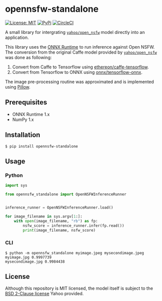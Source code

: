 # opennsfw-standalone

[![License: MIT](https://img.shields.io/badge/License-MIT-blue.svg)](https://opensource.org/licenses/MIT)
[![PyPi](https://badge.fury.io/py/opennsfw-standalone.svg)](https://pypi.python.org/pypi/opennsfw-standalone)
[![CircleCI](https://circleci.com/gh/SectorLabs/opennsfw-standalone/tree/master.svg?style=svg&circle-token=503a819a6a1ebb58a426cca67f742b37d6e5591c)](https://circleci.com/gh/SectorLabs/opennsfw-standalone/tree/master)

A small library for intergrating [`yahoo/open_nsfw`](https://github.com/yahoo/open_nsfw) model directly into an application.

This library uses the [ONNX Runtime](https://github.com/microsoft/onnxruntime) to run inference against Open NSFW. The conversion from the original Caffe model provided by [`yahoo/open_nsfw`](https://github.com/yahoo/open_nsfw) was done as following:

1. Convert from Caffe to Tensorflow using [ethereon/caffe-tensorflow](https://github.com/ethereon/caffe-tensorflow).
2. Convert from Tensorflow to ONNX using [onnx/tensorflow-onnx](https://github.com/onnx/tensorflow-onnx).

The image pre-processing routine was approximated and is implemented using [Pillow](https://github.com/python-pillow/Pillow).

## Prerequisites
* ONNX Runtime 1.x
* NumPy 1.x

## Installation

    $ pip install opennsfw-standalone

## Usage
### Python

```python
import sys

from opennsfw_standalone import OpenNSFWInferenceRunner


inference_runner = OpenNSFWInferenceRunner.load()

for image_filename in sys.argv[1:]:
    with open(image_filename, "rb") as fp:
        nsfw_score = inference_runner.infer(fp.read())
        print(image_filename, nsfw_score)
```

### CLI

```shell
$ python -m opennsfw_standalone myimage.jpeg mysecondimage.jpeg
myimage.jpg 0.9997739
mysecondimage.jpg 0.9984438
```

## License
Although this repository is MIT licensed, the model itself is subject to the [BSD 2-Clause license](./opennsfw_standalone/model/LICENSE.md) Yahoo provided.
